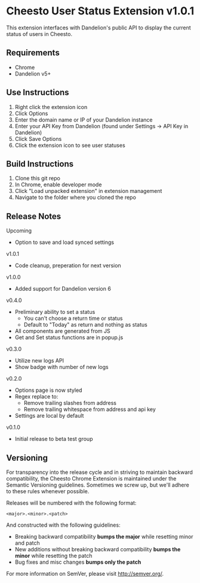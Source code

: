 Cheesto User Status Extension v1.0.1
=====================================

This extension interfaces with Dandelion's public API to display the current status of users in Cheesto.

Requirements
------------

* Chrome
* Dandelion v5+

Use Instructions
----------------

1. Right click the extension icon
2. Click Options
3. Enter the domain name or IP of your Dandelion instance
4. Enter your API Key from Dandelion (found under Settings -> API Key in Dandelion)
5. Click Save Options
6. Click the extension icon to see user statuses

Build Instructions
------------------

1. Clone this git repo
2. In Chrome, enable developer mode
3. Click "Load unpacked extension" in extension management
4. Navigate to the folder where you cloned the repo

Release Notes
-------------

Upcoming

- Option to save and load synced settings

v1.0.1

- Code cleanup, preperation for next version

v1.0.0

- Added support for Dandelion version 6

v0.4.0

- Preliminary ability to set a status
  - You can't choose a return time or status
  - Default to "Today" as return and nothing as status
- All components are generated from JS
- Get and Set status functions are in popup.js

v0.3.0

- Utilize new logs API
- Show badge with number of new logs

v0.2.0

- Options page is now styled
- Regex replace to:
  - Remove trailing slashes from address
  - Remove trailing whitespace from address and api key
- Settings are local by default

v0.1.0

- Initial release to beta test group

Versioning
----------

For transparency into the release cycle and in striving to maintain backward compatibility, the Cheesto Chrome Extension is maintained under the Semantic Versioning guidelines. Sometimes we screw up, but we'll adhere to these rules whenever possible.

Releases will be numbered with the following format:

`<major>.<minor>.<patch>`

And constructed with the following guidelines:

- Breaking backward compatibility **bumps the major** while resetting minor and patch
- New additions without breaking backward compatibility **bumps the minor** while resetting the patch
- Bug fixes and misc changes **bumps only the patch**

For more information on SemVer, please visit <http://semver.org/>.
